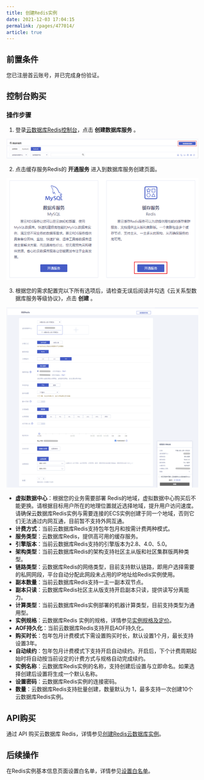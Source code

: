 ```yaml
---
title: 创建Redis实例
date: 2021-12-03 17:04:15
permalink: /pages/477014/
article: true
---
```


## 前置条件

您已注册首云账号，并已完成身份验证。

## 控制台购买

### 操作步骤

1. 登录[云数据库Redis控制台](https://console.capitalonline.net/dbinstances)，点击 **创建数据库服务** 。

![001](../pics/001-16390156499671.png)

2. 点击缓存服务Redis的 **开通服务** 进入到数据库服务创建页面。

![002](../pics/002.png)

3. 根据您的需求配置完以下所有选项后，请检查无误后阅读并勾选《云关系型数据库服务等级协议》，点击 **创建** 。

![003](../pics/003.png)

   - **虚拟数据中心**：根据您的业务需要部署 Redis的地域，虚拟数据中心购买后不能更换。请根据目标用户所在的地理位置就近选择地域，提升用户访问速度。请确保云数据库Redis实例与需要连接的ECS实例创建于同一个地域，否则它们无法通过内网互通，目前暂不支持外网互通。
   - **计费方式**：当前云数据库Redis支持包年包月和按需计费两种模式。
   - **服务类型**：云数据库Redis，提供高可用的缓存服务。
   - **引擎版本**：当前云数据库Redis支持的引擎版本为2.8、4.0、5.0。
   - **架构类型**：当前云数据库Redis的架构支持社区主从版和社区集群版两种类型。
   - **链路类型**：云数据库Redis的网络类型，目前支持默认链路，即用户选择需要的私网网段，平台自动分配此网段未占用的IP地址给Redis实例使用。
   - **副本数量**：当前云数据库Redis支持一主一副本双节点。
   - **副本只读**：云数据库Redis社区主从版支持开启副本只读，提供读写分离能力。
   - **计算类型**：当前云数据库Redis实例部署的机器计算类型，目前支持类型为通用型。
   - **实例规格**：云数据库Redis 实例的规格，详情参见[实例规格及定价](./../03.购买指南/00.计费概述.md)。
   - **AOF持久化**：当前云数据库Redis支持开启AOF持久化。
   - **购买时长**：包年包月计费模式下需设置购买时长，默认设置1个月，最长支持设置3年。
   - **自动续约**：包年包月计费模式下支持开启自动续约。开启后，下个计费周期起始时将自动按当前设定的计费方式与规格自动完成续约。
   - **实例名称**：云数据库Redis实例的名称，支持创建后设置与立即命名。如果选择创建后设置将生成一个默认名称。
   - **设置密码**：云数据库Redis实例的连接密码。
   - **数量**：云数据库Redis支持批量创建，数量默认为 1，最多支持一次创建10个云数据库Redis实例。

## API购买

通过 API 购买云数据库 Redis，详情参见[创建Redis云数据库实例](./../07.API文档/02.实例相关接口/02.创建Redis云数据库实例.md)。

## 后续操作

在Redis实例基本信息页面设置白名单，详情参见[设置白名单](./../04.快速入门/01.设置白名单.md)。
